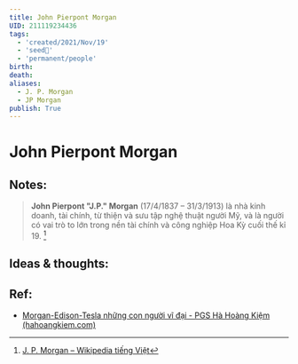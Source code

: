 ```yaml
---
title: John Pierpont Morgan
UID: 211119234436
tags:
  - 'created/2021/Nov/19'
  - 'seed🥜'
  - 'permanent/people'
birth: 
death: 
aliases:
  - J. P. Morgan
  - JP Morgan
publish: True
---
```

# John Pierpont Morgan

## Notes:
> **John Pierpont "J.P." Morgan** (17/4/1837 – 31/3/1913) là nhà kinh doanh, tài chính, từ thiện và sưu tập nghệ thuật người Mỹ, và là người có vai trò to lớn trong nền tài chính và công nghiệp Hoa Kỳ cuối thế kỉ 19. [^wiki]

## Ideas & thoughts:

## Ref:
- [Morgan-Edison-Tesla những con người vĩ đại - PGS Hà Hoàng Kiệm (hahoangkiem.com)](https://hahoangkiem.com/tinh-hoa-nhan-loai/morgan-edison-tesla-nhung-con-nguoi-vi-dai-1504.html)

[^wiki]:[J. P. Morgan – Wikipedia tiếng Việt](https://vi.wikipedia.org/wiki/J._P._Morgan)